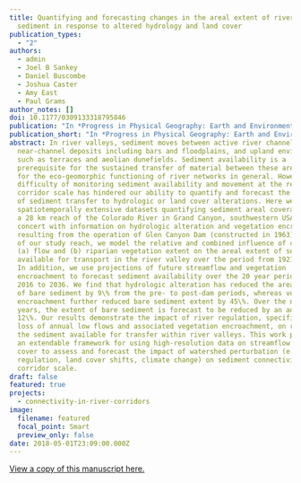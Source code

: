 ```yaml
---
title: Quantifying and forecasting changes in the areal extent of river valley
  sediment in response to altered hydrology and land cover
publication_types:
  - "2"
authors:
  - admin
  - Joel B Sankey
  - Daniel Buscombe
  - Joshua Caster
  - Amy East
  - Paul Grams
author_notes: []
doi: 10.1177/0309133318795846
publication: "In *Progress in Physical Geography: Earth and Environment*"
publication_short: "In *Progress in Physical Geography: Earth and Environment*"
abstract: In river valleys, sediment moves between active river channels,
  near-channel deposits including bars and floodplains, and upland environments
  such as terraces and aeolian dunefields. Sediment availability is a
  prerequisite for the sustained transfer of material between these areas, and
  for the eco-geomorphic functioning of river networks in general. However, the
  difficulty of monitoring sediment availability and movement at the reach or
  corridor scale has hindered our ability to quantify and forecast the response
  of sediment transfer to hydrologic or land cover alterations. Here we leverage
  spatiotemporally extensive datasets quantifying sediment areal coverage along
  a 28 km reach of the Colorado River in Grand Canyon, southwestern USA. In
  concert with information on hydrologic alteration and vegetation encroachment
  resulting from the operation of Glen Canyon Dam (constructed in 1963) upstream
  of our study reach, we model the relative and combined influence of changes in
  (a) flow and (b) riparian vegetation extent on the areal extent of sediment
  available for transport in the river valley over the period from 1921 to 2016.
  In addition, we use projections of future streamflow and vegetation
  encroachment to forecast sediment availability over the 20 year period from
  2016 to 2036. We find that hydrologic alteration has reduced the areal extent
  of bare sediment by 9\% from the pre- to post-dam periods, whereas vegetation
  encroachment further reduced bare sediment extent by 45\%. Over the next 20
  years, the extent of bare sediment is forecast to be reduced by an additional
  12\%. Our results demonstrate the impact of river regulation, specifically the
  loss of annual low flows and associated vegetation encroachment, on reducing
  the sediment available for transfer within river valleys. This work provides
  an extendable framework for using high-resolution data on streamflow and land
  cover to assess and forecast the impact of watershed perturbation (e.g. river
  regulation, land cover shifts, climate change) on sediment connectivity at the
  corridor scale.
draft: false
featured: true
projects:
  - connectivity-in-river-corridors
image:
  filename: featured
  focal_point: Smart
  preview_only: false
date: 2018-05-01T23:09:00.000Z
---
```

[View a copy of this manuscript here.](https://journals.sagepub.com/doi/full/10.1177/0309133318795846)